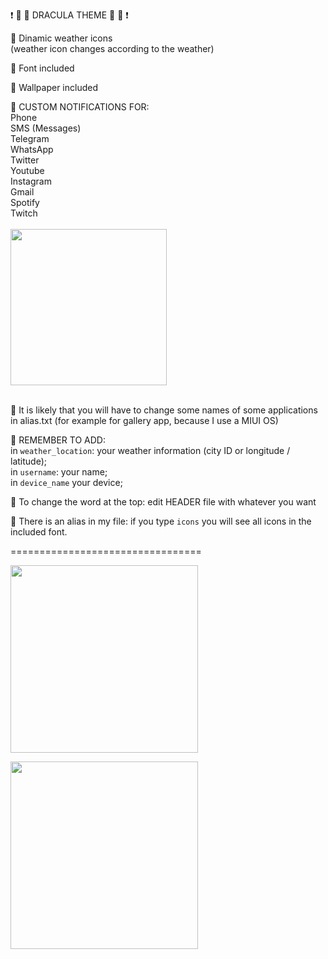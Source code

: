 ❗️ 🦇  🎨   DRACULA THEME   🎨  🦇 ❗️<br>

📌 Dinamic weather icons<br>
(weather icon changes according to the weather)

📌  Font included

📌  Wallpaper included

📌  CUSTOM NOTIFICATIONS FOR:<br>
Phone<br>
SMS (Messages)<br>
Telegram<br>
WhatsApp<br>
Twitter<br>
Youtube<br>
Instagram<br>
Gmail<br>
Spotify<br>
Twitch<br>
<br>
<img src="https://github.com/M4dGun/t-ui_themes/blob/main/themes/Dracula_V1/Screenshot_DRACULA_4.jpg" data-canonical-src="https://github.com/M4dGun/t-ui_themes/blob/main/themes/Dracula_V1/Screenshot_DRACULA_4.jpg" width="250" /><br>
<br>


📌  It is likely that you will have to change some names of some applications in alias.txt (for example for gallery app, because I use a MIUI OS)<br>

📌  REMEMBER TO ADD:<br>
in `weather_location`: your weather information (city ID or longitude / latitude);<br>
in `username`: your name;<br>
in `device_name` your device;<br>

📌  To change the word at the top: edit HEADER file with whatever you want<br>

📌 There is an alias in my file: if you type `icons` you will see all icons in the included font.

=================================




<img src="https://github.com/M4dGun/t-ui_themes/blob/main/themes/Dracula_V1/Screenshot_DRACULA_1.jpg" data-canonical-src="
https://github.com/M4dGun/t-ui_themes/blob/main/themes/Dracula_V1/Screenshot_DRACULA_1.jpg" width="300" />

<img src="https://github.com/M4dGun/t-ui_themes/blob/main/themes/Dracula_V1/Screenshot_DRACULA_3.jpg" data-canonical-src="
https://github.com/M4dGun/t-ui_themes/blob/main/themes/Dracula_V1/Screenshot_DRACULA_3.jpg" width="300" />

